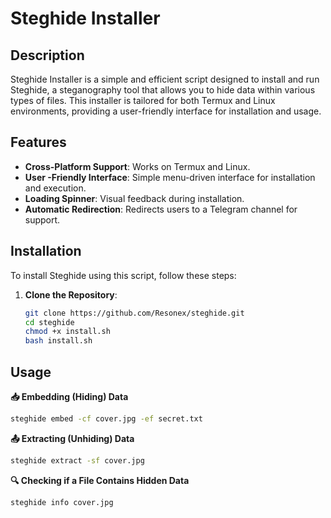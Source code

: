 # Steghide Installer

## Description

Steghide Installer is a simple and efficient script designed to install and run Steghide, a steganography tool that allows you to hide data within various types of files. This installer is tailored for both Termux and Linux environments, providing a user-friendly interface for installation and usage.

## Features

- **Cross-Platform Support**: Works on Termux and Linux.
- **User -Friendly Interface**: Simple menu-driven interface for installation and execution.
- **Loading Spinner**: Visual feedback during installation.
- **Automatic Redirection**: Redirects users to a Telegram channel for support.

## Installation

To install Steghide using this script, follow these steps:

1. **Clone the Repository**:
   ```bash
   git clone https://github.com/Resonex/steghide.git
   cd steghide
   chmod +x install.sh
   bash install.sh


## Usage

**📥 Embedding (Hiding) Data**
```bash
steghide embed -cf cover.jpg -ef secret.txt
```


**📤 Extracting (Unhiding) Data**
```bash
steghide extract -sf cover.jpg
```

**🔍 Checking if a File Contains Hidden Data**
```bash
steghide info cover.jpg
```
